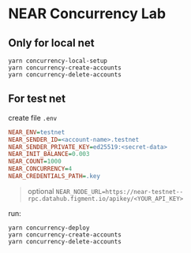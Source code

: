 # NEAR Concurrency Lab

## Only for local net
```shell
yarn concurrency-local-setup
yarn concurrency-create-accounts
yarn concurrency-delete-accounts
```

## For test net
create file `.env`
```ini
NEAR_ENV=testnet
NEAR_SENDER_ID=<account-name>.testnet
NEAR_SENDER_PRIVATE_KEY=ed25519:<secret-data>
NEAR_INIT_BALANCE=0.003
NEAR_COUNT=1000
NEAR_CONCURRENCY=4
NEAR_CREDENTIALS_PATH=.key
```
> optional `NEAR_NODE_URL=https://near-testnet--rpc.datahub.figment.io/apikey/<YOUR_API_KEY>`

run:
```shell
yarn concurrency-deploy
yarn concurrency-create-accounts
yarn concurrency-delete-accounts
```
